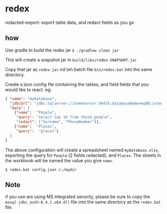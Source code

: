 # redex
redacted-export: export table data, and redact fields as you go

## how
Use gradle to build the redex jar
```$ ./gradlew clean jar```

This will create a snapshot jar in `build/libs/redex-SNAPSHOT.jar`

Copy that jar as `redex.jar` nd teh batch file `bin/redex.bat` into the same directory.

Create a json config file containing the tables, and field fields that you would like to react. eg:
```json
{ "name": "myDatabase",
  "jdbcUrl": "jdbc:sqlserver://SomeServer:50435;databaseName=myDB;integratedSecurity=true",
  "data": [
    {"name":  "People",
     "query": "select top 10 from those_people", 
     "redact": ["Surname", "PhoneNumber"]},
    {"name":  "Places",
     "query":  "places"}
  ]
}
```

The above configuration will create a spreadsheet named `myDatabase.xlsx`, exporting the query for `People` (2 fields redacted), 
and `Places`. The sheets in the workbook will be named the value you give `name`.

```
$ redex.bat config.json c:/mydir
```

## Note
if you use are using MS integrated security, please be sure to copy the `mssql-jdbc_auth-8.4.1.x64.dll` file into the 
same directory as the `redex.bat` file. 